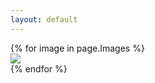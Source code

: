 ```yaml
---
layout: default
---
```


<div class="random-wrapper Loop js-loop">
  {% for image in page.Images %}
    <div class="normal">
      <img src="{{ image.Image }}">
    </div>
  {% endfor %}
</div>
